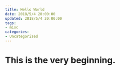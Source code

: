 ```yaml
---
title: Hello World
date: 2018/5/4 20:00:00
updated: 2018/5/4 20:00:00
tags:
- misc
categories:
- Uncategorized
---
```


# This is the very beginning.
